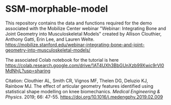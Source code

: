 # SSM-morphable-model

This repository contains the data and functions required for the demo associated with the Mobilize Center webinar "Webinar: Integrating Bone and Joint Geometry into Musculoskeletal Models" created by Allison Clouthier, Anthony Gatti, Erin Lee, and Lauren Welte. 
https://mobilize.stanford.edu/webinar-integrating-bone-and-joint-geometry-into-musculoskeletal-models/

The associated Colab notebook for the tutorial is here https://colab.research.google.com/drive/1AT4UXh3BbGUnXzb99Xwic9rVl0MdNhjL?usp=sharing

Citation: Clouthier AL, Smith CR, Vignos MF, Thelen DG, Deluzio KJ, Rainbow MJ. The effect of articular geometry features identified using statistical shape modelling on knee biomechanics. *Medical Engineering & Physics*. 2019; 66: 47-55. https://doi.org/10.1016/j.medengphy.2019.02.009
